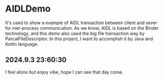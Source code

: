 # AIDLDemo
It's used to show a example of AIDL transaction between client and sever for iner-process communication. As we know, AIDL is based on the Binder technology, and this demo also used the big file transaction way by ParcalFIleDescriptor. In this project, I want to accomplish it by Java and Kotlin language.

## 2024.9.3 23:60:30
I feel alone but enjoy vibe, hope I can see that day come.